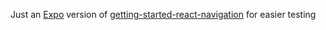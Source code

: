 Just an [Expo](https://expo.io) version of [getting-started-react-navigation](https://github.com/spencercarli/getting-started-react-navigation) for easier testing
